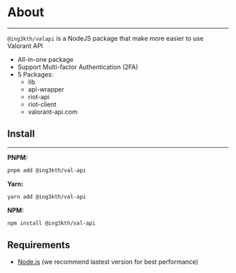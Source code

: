 # About

-----------

`@ing3kth/valapi` is a NodeJS package that make more easier to use Valorant API

- All-in-one package
- Support Multi-factor Authentication (2FA)
- 5 Packages:
  - lib
  - api-wrapper
  - riot-api
  - riot-client
  - valorant-api.com

## Install

-----------

**PNPM:**
```bash
pnpm add @ing3kth/val-api
```

**Yarn:**
```bash
yarn add @ing3kth/val-api
```

**NPM:**
```bash
npm install @ing3kth/val-api
```

## Requirements

- [Node.js](https://nodejs.org/) (we recommend lastest version for best performance)